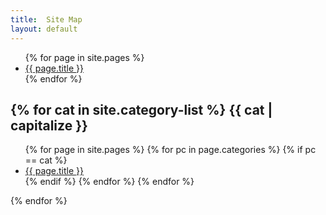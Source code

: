 ```yaml
---
title:  Site Map
layout: default
---
```


<ul>
  {% for page in site.pages %}
    <li>
      <a href="{{ page.url }}">{{ page.title }}</a>
    </li>
  {% endfor %}
</ul>

{% for cat in site.category-list %}
{{ cat | capitalize }}
---------
<ul>
{% for page in site.pages %}
{% for pc in page.categories %}
{% if pc == cat %}
<li><a href="{{ page.url }}">{{ page.title }}</a></li>
{% endif %}   <!-- cat-match-p -->
{% endfor %}  <!-- page-category -->
{% endfor %} <!-- page -->
</ul>
{% endfor %}  <!-- cat -->
